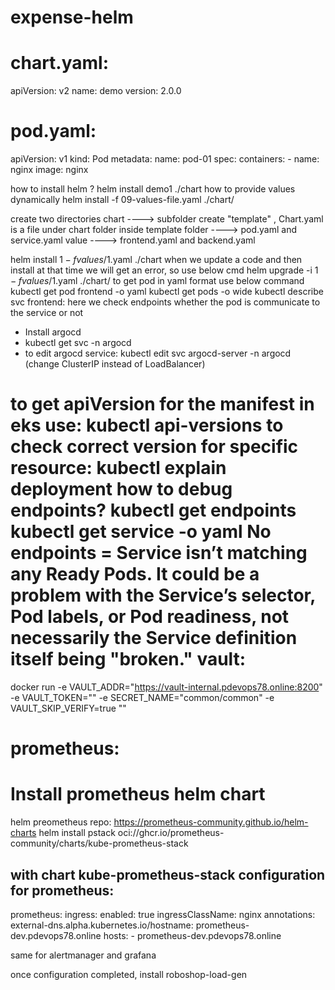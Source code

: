 # expense-helm


chart.yaml:
===========
  apiVersion: v2
  name: demo
  version: 2.0.0
  
pod.yaml:
========
apiVersion: v1
kind: Pod
metadata:
 name: pod-01
spec:
  containers:
    - name: nginx
      image: nginx


how to install helm ?
helm install demo1 ./chart
how to provide values dynamically
helm install -f 09-values-file.yaml ./chart/

create two directories 
chart ----> subfolder create "template" , Chart.yaml is a file under chart folder
inside template folder ----> pod.yaml and service.yaml
value ----> frontend.yaml and backend.yaml

helm install $1 -f values/$1.yaml ./chart
when we update a code and then install at that time we will get an error, so use below cmd
helm upgrade -i $1 -f values/$1.yaml ./chart/
to get pod in yaml format use below command
kubectl get pod frontend -o yaml
kubectl get pods -o wide
kubectl describe svc frontend: here we check endpoints whether the pod is communicate to the service or not
* Install argocd 
* kubectl get svc -n argocd
* to edit argocd service: kubectl edit svc argocd-server -n argocd   (change ClusterIP instead of LoadBalancer)

to get apiVersion for the manifest in eks use:
kubectl api-versions
to check correct version for specific resource:
kubectl explain deployment
how to debug endpoints?
kubectl get endpoints <service-name>
kubectl get service <service-name> -o yaml
No endpoints = Service isn’t matching any Ready Pods.
It could be a problem with the Service’s selector, Pod labels, or Pod readiness, not necessarily the Service definition itself being "broken."
vault:
=====
docker run -e VAULT_ADDR="https://vault-internal.pdevops78.online:8200" -e VAULT_TOKEN="" -e SECRET_NAME="common/common" -e VAULT_SKIP_VERIFY=true "<image-d>"


prometheus:
============
Install prometheus helm chart
=============================
helm preometheus repo: https://prometheus-community.github.io/helm-charts
helm install pstack oci://ghcr.io/prometheus-community/charts/kube-prometheus-stack 

with chart kube-prometheus-stack
configuration for prometheus:
--------------------------------
prometheus:
  ingress:
     enabled: true
     ingressClassName: nginx
     annotations:
        external-dns.alpha.kubernetes.io/hostname: prometheus-dev.pdevops78.online
     hosts: 
      - prometheus-dev.pdevops78.online

same for alertmanager and grafana

once configuration completed, install roboshop-load-gen

     

   

